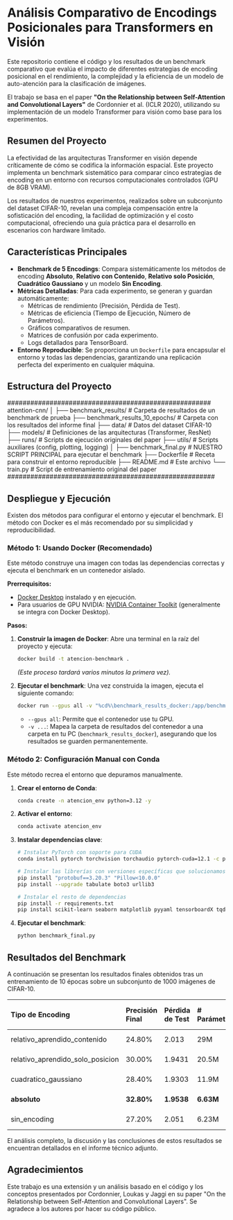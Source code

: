 # Análisis Comparativo de Encodings Posicionales para Transformers en Visión

Este repositorio contiene el código y los resultados de un benchmark comparativo que evalúa el impacto de diferentes estrategias de encoding posicional en el rendimiento, la complejidad y la eficiencia de un modelo de auto-atención para la clasificación de imágenes.

El trabajo se basa en el paper **"On the Relationship between Self-Attention and Convolutional Layers"** de Cordonnier et al. (ICLR 2020), utilizando su implementación de un modelo Transformer para visión como base para los experimentos.

## Resumen del Proyecto

La efectividad de las arquitecturas Transformer en visión depende críticamente de cómo se codifica la información espacial. Este proyecto implementa un benchmark sistemático para comparar cinco estrategias de encoding en un entorno con recursos computacionales controlados (GPU de 8GB VRAM).

Los resultados de nuestros experimentos, realizados sobre un subconjunto del dataset CIFAR-10, revelan una compleja compensación entre la sofisticación del encoding, la facilidad de optimización y el costo computacional, ofreciendo una guía práctica para el desarrollo en escenarios con hardware limitado.

## Características Principales

- **Benchmark de 5 Encodings**: Compara sistemáticamente los métodos de encoding **Absoluto**, **Relativo con Contenido**, **Relativo solo Posición**, **Cuadrático Gaussiano** y un modelo **Sin Encoding**.
- **Métricas Detalladas**: Para cada experimento, se generan y guardan automáticamente:
    - Métricas de rendimiento (Precisión, Pérdida de Test).
    - Métricas de eficiencia (Tiempo de Ejecución, Número de Parámetros).
    - Gráficos comparativos de resumen.
    - Matrices de confusión por cada experimento.
    - Logs detallados para TensorBoard.
- **Entorno Reproducible**: Se proporciona un `Dockerfile` para encapsular el entorno y todas las dependencias, garantizando una replicación perfecta del experimento en cualquier máquina.

## Estructura del Proyecto
#####################################################
attention-cnn/
│
├── benchmark_results/              # Carpeta de resultados de un benchmark de prueba
├── benchmark_results_10_epochs/    # Carpeta con los resultados del informe final
├── data/                           # Datos del dataset CIFAR-10
├── models/                         # Definiciones de las arquitecturas (Transformer, ResNet)
├── runs/                           # Scripts de ejecución originales del paper
├── utils/                          # Scripts auxiliares (config, plotting, logging)
│
├── benchmark_final.py              # NUESTRO SCRIPT PRINCIPAL para ejecutar el benchmark
├── Dockerfile                      # Receta para construir el entorno reproducible
├── README.md                       # Este archivo
└── train.py                        # Script de entrenamiento original del paper
######################################################

## Despliegue y Ejecución

Existen dos métodos para configurar el entorno y ejecutar el benchmark. El método con Docker es el más recomendado por su simplicidad y reproducibilidad.

### Método 1: Usando Docker (Recomendado)

Este método construye una imagen con todas las dependencias correctas y ejecuta el benchmark en un contenedor aislado.

**Prerrequisitos:**
- [Docker Desktop](https://www.docker.com/products/docker-desktop/) instalado y en ejecución.
- Para usuarios de GPU NVIDIA: [NVIDIA Container Toolkit](https://docs.nvidia.com/datacenter/cloud-native/container-toolkit/latest/install-guide.html) (generalmente se integra con Docker Desktop).

**Pasos:**

1.  **Construir la imagen de Docker**:
    Abre una terminal en la raíz del proyecto y ejecuta:
    ```bash
    docker build -t atencion-benchmark .
    ```
    *(Este proceso tardará varios minutos la primera vez).*

2.  **Ejecutar el benchmark**:
    Una vez construida la imagen, ejecuta el siguiente comando:
    ```bash
    docker run --gpus all -v "%cd%\benchmark_results_docker:/app/benchmark_results_10_epochs" atencion-benchmark
    ```
    - `--gpus all`: Permite que el contenedor use tu GPU.
    - `-v ...`: Mapea la carpeta de resultados del contenedor a una carpeta en tu PC (`benchmark_results_docker`), asegurando que los resultados se guarden permanentemente.

### Método 2: Configuración Manual con Conda

Este método recrea el entorno que depuramos manualmente.

1.  **Crear el entorno de Conda**:
    ```bash
    conda create -n atencion_env python=3.12 -y
    ```

2.  **Activar el entorno**:
    ```bash
    conda activate atencion_env
    ```

3.  **Instalar dependencias clave**:
    ```bash
    # Instalar PyTorch con soporte para CUDA
    conda install pytorch torchvision torchaudio pytorch-cuda=12.1 -c pytorch -c nvidia -y
    
    # Instalar las librerías con versiones específicas que solucionamos
    pip install "protobuf==3.20.3" "Pillow<10.0.0"
    pip install --upgrade tabulate boto3 urllib3
    
    # Instalar el resto de dependencias
    pip install -r requirements.txt
    pip install scikit-learn seaborn matplotlib pyyaml tensorboardX tqdm
    ```

4.  **Ejecutar el benchmark**:
    ```bash
    python benchmark_final.py
    ```

## Resultados del Benchmark

A continuación se presentan los resultados finales obtenidos tras un entrenamiento de 10 épocas sobre un subconjunto de 1000 imágenes de CIFAR-10.

| Tipo de Encoding | Precisión Final | Pérdida de Test | # Parámetros | Tiempo de Ejecución |
| :--- | :--- | :--- | :--- | :--- |
| relativo_aprendido_contenido | 24.80% | 2.013 | 29M | 16351.29 s |
| relativo_aprendido_solo_posicion | 30.00% | 1.9431 | 20.5M | 8644.62 s |
| cuadratico_gaussiano | 28.40% | 1.9303 | 11.9M | 6198.98 s |
| **absoluto** | **32.80%** | **1.9538** | **6.63M** | **15492.13 s** |
| sin_encoding | 27.20% | 2.051 | 6.23M | 17637.15 s |

El análisis completo, la discusión y las conclusiones de estos resultados se encuentran detallados en el informe técnico adjunto.

## Agradecimientos

Este trabajo es una extensión y un análisis basado en el código y los conceptos presentados por Cordonnier, Loukas y Jaggi en su paper "On the Relationship between Self-Attention and Convolutional Layers". Se agradece a los autores por hacer su código público.